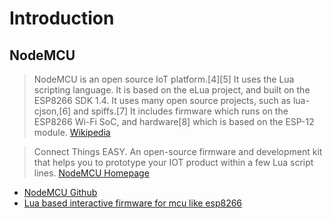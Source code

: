 Introduction
==

## NodeMCU

> NodeMCU is an open source IoT platform.[4][5] It uses the Lua scripting language. It is based on the eLua project, and built on the ESP8266 SDK 1.4. It uses many open source projects, such as lua-cjson,[6] and spiffs.[7] It includes firmware which runs on the ESP8266 Wi-Fi SoC, and hardware[8] which is based on the ESP-12 module. [Wikipedia](https://en.wikipedia.org/wiki/NodeMCU)

> Connect Things EASY. An open-source firmware and development kit that helps you to prototype your IOT product within a few Lua script lines. [NodeMCU Homepage](http://nodemcu.com/index_en.html)

- [NodeMCU Github](https://github.com/nodemcu/)
- [Lua based interactive firmware for mcu like esp8266](https://github.com/nodemcu/nodemcu-firmware)






